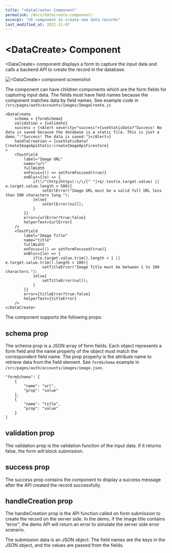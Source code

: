 ```yaml
---
title: "<DataCreate> Component"
permalink: /docs/datacreate-component/
excerpt: "UI component to create new data records"
last_modified_at: 2021-11-07
---
```


# &lt;DataCreate&gt; Component

&lt;DataCreate&gt; component displays a form to capture the input data and calls a backend API to create the record in the database.

![&lt;DataCreate&gt; component screenshot](/assets/images/datacreate-component.png)

The component can have children components which are the form fields for capturing input data. The fields must have field names because the component matches data by field names. See example code in `/src/pages/auth/accounts/images/ImageCreate.js`

```
<DataCreate
    schema = {formSchema}
    validation = {validate}
    success = {<Alert severity="success">{useStaticData?"Success! No data is saved because the database is a static file. This is just a demo.":"Success! The data is saved."}</Alert>}
    handleCreation = {useStaticData?CreateImageApiStatic:createImageApiFirestore}
>
    <TextField
        label="Image URL"
        name="url"
        fullWidth
        onFocus={() => setFormFocused(true)}
        onBlur={(e) => {
            if(!/^(http|https):\/\/[^ "]+$/.test(e.target.value) || e.target.value.length > 500){
                setUrlError("Image URL must be a valid full URL less than 500 characters long.");
            }else{
                setUrlError(null);
            }
        }}
        error={urlError?true:false}
        helperText={urlError}
    />
    <TextField
        label="Image Title"
        name="title"
        fullWidth
        onFocus={() => setFormFocused(true)}
        onBlur={(e) => {
            if(e.target.value.trim().length < 1 || e.target.value.trim().length > 100){
                setTitleError("Image Title must be between 1 to 100 characters.");
            }else{
                setTitleError(null);
            }
        }}
        error={titleError?true:false}
        helperText={titleError}
    />
</DataCreate>
```

The component supports the following props:

## schema prop

The schema prop is a JSON array of form fields. Each object represents a form field and the name property of the object must match the correspondent field name. The prop property is the attribute name to retrieve data from the field element. See `formSchema` example in `/src/pages/auth/accounts/images/image.json`.

```
"formSchema": [
    {
        "name": "url",
        "prop": "value"
    },
    {
        "name": "title",
        "prop": "value"
    }
]
```

## validation prop

The validation prop is the validation function of the input data. If it returns false, the form will block submission.

## success prop

The success prop contains the component to display a success message after the API created the record successfully.

## handleCreation prop

The handleCreation prop is the API function called on form submission to create the record on the server side. In the demo, if the image title contains “error”, the demo API will return an error to simulate the server side error scenario.

The submission data is an JSON object. The field names are the keys in the JSON object, and the values are passed from the fields.

